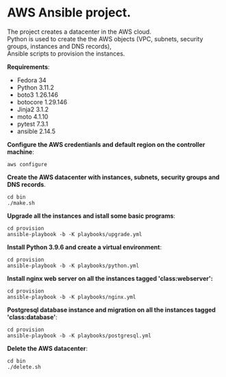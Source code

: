 # AWS Ansible project.

The project creates a datacenter in the AWS cloud.</br>
Python is used to create the the AWS objects (VPC, subnets, security groups, instances and DNS records),</br>
Ansible scripts to provision the instances.

**Requirements**:

- Fedora 34
- Python 3.11.2
- boto3 1.26.146
- botocore 1.29.146
- Jinja2 3.1.2
- moto 4.1.10
- pytest 7.3.1
- ansible 2.14.5

**Configure the AWS credentianls and default region on the controller machine**:

```
aws configure
```

**Create the AWS datacenter with instances, subnets, security groups and DNS records**.

```
cd bin
./make.sh

```

**Upgrade all the instances and istall some basic programs**:

```
cd provision
ansible-playbook -b -K playbooks/upgrade.yml
```

**Install Python 3.9.6 and create a virtual environment**: 

```
cd provision
ansible-playbook -b -K playbooks/python.yml
```

**Install nginx web server on all the instances tagged 'class:webserver':**

```
cd provision
ansible-playbook -b -K playbooks/nginx.yml
```

**Postgresql database instance and migration on all the instances tagged 'class:database'**:

```
cd provision
ansible-playbook -b -K playbooks/postgresql.yml
```


**Delete the AWS datacenter**:

```
cd bin
./delete.sh

```

<br>